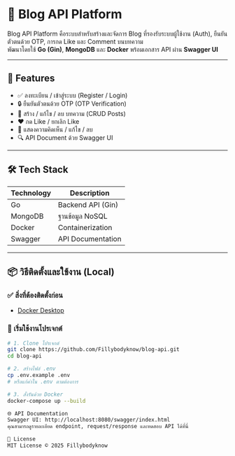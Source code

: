 # 📘 Blog API Platform

Blog API Platform คือระบบสำหรับสร้างและจัดการ Blog ที่รองรับระบบผู้ใช้งาน (Auth), ยืนยันตัวตนด้วย OTP, การกด Like และ Comment บนบทความ  
พัฒนาโดยใช้ **Go (Gin)**, **MongoDB** และ **Docker** พร้อมเอกสาร API ผ่าน **Swagger UI**

---

## 🚀 Features

- ✅ ลงทะเบียน / เข้าสู่ระบบ (Register / Login)
- 🔒 ยืนยันตัวตนด้วย OTP (OTP Verification)
- 📝 สร้าง / แก้ไข / ลบ บทความ (CRUD Posts)
- ❤️ กด Like / ยกเลิก Like
- 💬 แสดงความคิดเห็น / แก้ไข / ลบ
- 🔍 API Document ด้วย Swagger UI

---

## 🛠️ Tech Stack

| Technology | Description        |
|------------|--------------------|
| Go         | Backend API (Gin) |
| MongoDB    | ฐานข้อมูล NoSQL   |
| Docker     | Containerization   |
| Swagger    | API Documentation  |

---

## 📦 วิธีติดตั้งและใช้งาน (Local)

### ✅ สิ่งที่ต้องติดตั้งก่อน

- [Docker Desktop](https://www.docker.com/products/docker-desktop)

### 🧪 เริ่มใช้งานโปรเจกต์

```bash
# 1. Clone โปรเจกต์
git clone https://github.com/Fillybodyknow/blog-api.git
cd blog-api

# 2. สร้างไฟล์ .env
cp .env.example .env
# หรือแก้ค่าใน .env ตามต้องการ

# 3. สั่งรันด้วย Docker
docker-compose up --build

🌐 API Documentation
Swagger UI: http://localhost:8080/swagger/index.html
คุณสามารถดูรายละเอียด endpoint, request/response และทดสอบ API ได้ที่นี่

📄 License
MIT License © 2025 Fillybodyknow
